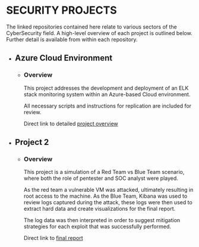 # SECURITY PROJECTS
The linked repositories contained here relate to various sectors of the CyberSecurity field. A high-level overview of each project is outlined below. Further detail is available from within each repository.

* ## Azure Cloud Environment
	* ### Overview
		This project addresses the development and deployment of an ELK stack monitoring system within an Azure-based Cloud environment.

		All necessary scripts and instructions for replication are included for review.

		Direct link to detailed [project overview](https://github.com/T-Stringfellow/Azure-Cloud-Environment/blob/main/README.md)

* ## Project 2
	* ### Overview
		This project is a simulation of a Red Team vs Blue Team scenario, where both the role of pentester and SOC analyst were played.

		As the red team a vulnerable VM was attacked, ultimately resulting in root access to the machine. As the Blue Team, Kibana was used to review logs captured during the attack, these logs were then used to extract hard data and create visualizations for the final report.

		The log data was then interpreted in order to suggest mitigation strategies for each exploit that was successfully performed.

		Direct link to [final report](https://github.com/T-Stringfellow/Project-2/blob/main/PenTest-Report.pdf)
